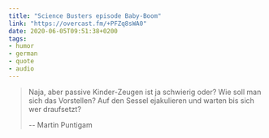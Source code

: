 ```yaml
---
title: "Science Busters episode Baby-Boom"
link: "https://overcast.fm/+PFZq8sWA0"
date: 2020-06-05T09:51:38+0200
tags:
- humor
- german
- quote
- audio
---
```

> Naja, aber passive Kinder-Zeugen ist ja schwierig oder? Wie soll man sich das Vorstellen? Auf den Sessel ejakulieren und warten bis sich wer draufsetzt?
> 
> -- Martin Puntigam
